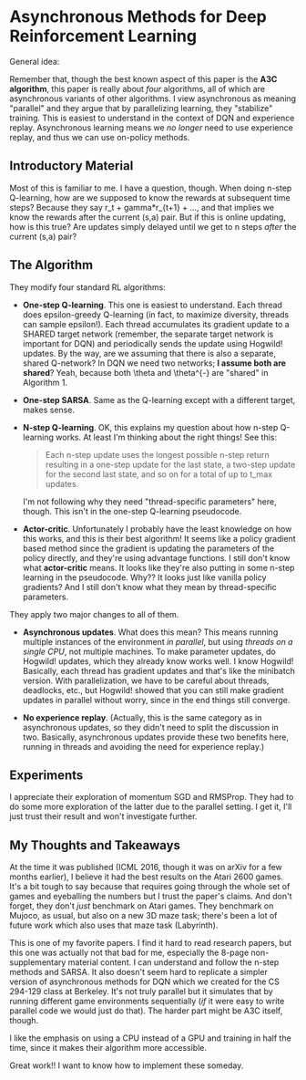 # Asynchronous Methods for Deep Reinforcement Learning

General idea: 

Remember that, though the best known aspect of this paper is the **A3C
algorithm**, this paper is really about *four* algorithms, all of which are
asynchronous variants of other algorithms. I view asynchronous as meaning
"parallel" and they argue that by parallelizing learning, they "stabilize"
training. This is easiest to understand in the context of DQN and experience
replay. Asynchronous learning means we *no longer* need to use experience
replay, and thus we can use on-policy methods.


## Introductory Material

Most of this is familiar to me. I have a question, though. When doing n-step
Q-learning, how are we supposed to know the rewards at subsequent time steps?
Because they say r_t + gamma*r_{t+1} + ..., and that implies we know the rewards
after the current (s,a) pair. But if this is online updating, how is this true?
Are updates simply delayed until we get to n steps *after* the current (s,a)
pair?


## The Algorithm

They modify four standard RL algorithms:

- **One-step Q-learning**. This one is easiest to understand. Each thread does
  epsilon-greedy Q-learning (in fact, to maximize diversity, threads can sample
  epsilon!). Each thread accumulates its gradient update to a SHARED target
  network (remember, the separate target network is important for DQN) and
  periodically sends the update using Hogwild! updates. By the way, are we
  assuming that there is also a separate, shared Q-network? In DQN we need two
  networks; **I assume both are shared**? Yeah, because both \theta and
  \theta^{-} are "shared" in Algorithm 1.

- **One-step SARSA**. Same as the Q-learning except with a different target,
  makes sense.

- **N-step Q-learning**. OK, this explains my question about how n-step
  Q-learning works. At least I'm thinking about the right things! See this:
  
  > Each n-step update uses the longest possible n-step return resulting in a
  > one-step update for the last state, a two-step update for the second last
  > state, and so on for a total of up to t_max updates.
  
  I'm not following why they need "thread-specific parameters" here, though.
  This isn't in the one-step Q-learning pseudocode.

- **Actor-critic**. Unfortunately I probably have the least knowledge on how
  this works, and this is their best algorithm! It seems like a policy gradient
  based method since the gradient is updating the parameters of the policy
  directly, and they're using advantage functions. I still don't know what
  **actor-critic** means. It looks like they're also putting in some n-step
  learning in the pseudocode. Why?? It looks just like vanilla policy gradients?
  And I still don't know what they mean by thread-specific parameters.

They apply two major changes to all of them.

- **Asynchronous updates**. What does this mean? This means running multiple
  instances of the environment *in parallel*, but using *threads on a single
  CPU*, not multiple machines. To make parameter updates, do Hogwild! updates,
  which they already know works well. I know Hogwild! Basically, each thread has
  gradient updates and that's like the minibatch version. With parallelization,
  we have to be careful about threads, deadlocks, etc., but Hogwild! showed that
  you can still make gradient updates in parallel without worry, since in the
  end things still converge.

- **No experience replay**. (Actually, this is the same category as in
  asynchronous updates, so they didn't need to split the discussion in two.
  Basically, asynchronous updates provide these two benefits here, running in
  threads and avoiding the need for experience replay.)


## Experiments

I appreciate their exploration of momentum SGD and RMSProp. They had to do some
more exploration of the latter due to the parallel setting. I get it, I'll just
trust their result and won't investigate further.


## My Thoughts and Takeaways

At the time it was published (ICML 2016, though it was on arXiv for a few months
earlier), I believe it had the best results on the Atari 2600 games. It's a bit
tough to say because that requires going through the whole set of games and
eyeballing the numbers but I trust the paper's claims. And don't forget, they
don't *just* benchmark on Atari games. They benchmark on Mujoco, as usual, but
also on a new 3D maze task; there's been a lot of future work which also uses
that maze task (Labyrinth).

This is one of my favorite papers. I find it hard to read research papers, but
this one was actually not that bad for me, especially the 8-page
non-supplementary material content. I can understand and follow the n-step
methods and SARSA. It also doesn't seem hard to replicate a simpler version of
asynchronous methods for DQN which we created for the CS 294-129 class at
Berkeley. It's not truly parallel but it simulates that by running different
game environments sequentially (*if* it were easy to write parallel code we
would just do that). The harder part might be A3C itself, though.

I like the emphasis on using a CPU instead of a GPU and training in half the
time, since it makes their algorithm more accessible.

Great work!! I want to know how to implement these someday.
